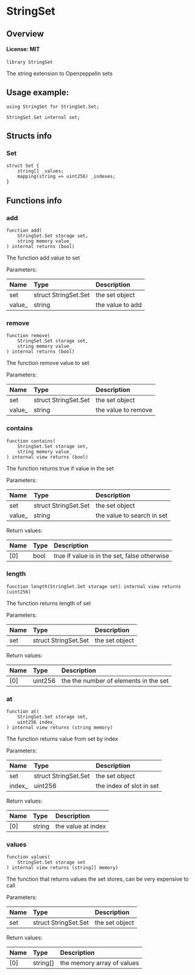 # StringSet

## Overview

#### License: MIT

```solidity
library StringSet
```

The string extension to Openzeppelin sets

## Usage example:

```
using StringSet for StringSet.Set;

StringSet.Set internal set;
```
## Structs info

### Set

```solidity
struct Set {
	string[] _values;
	mapping(string => uint256) _indexes;
}
```


## Functions info

### add

```solidity
function add(
    StringSet.Set storage set,
    string memory value_
) internal returns (bool)
```

The function add value to set


Parameters:

| Name   | Type                 | Description      |
| :----- | :------------------- | :--------------- |
| set    | struct StringSet.Set | the set object   |
| value_ | string               | the value to add |

### remove

```solidity
function remove(
    StringSet.Set storage set,
    string memory value_
) internal returns (bool)
```

The function remove value to set


Parameters:

| Name   | Type                 | Description         |
| :----- | :------------------- | :------------------ |
| set    | struct StringSet.Set | the set object      |
| value_ | string               | the value to remove |

### contains

```solidity
function contains(
    StringSet.Set storage set,
    string memory value_
) internal view returns (bool)
```

The function returns true if value in the set


Parameters:

| Name   | Type                 | Description                  |
| :----- | :------------------- | :--------------------------- |
| set    | struct StringSet.Set | the set object               |
| value_ | string               | the value to search in set   |


Return values:

| Name | Type | Description                                  |
| :--- | :--- | :------------------------------------------- |
| [0]  | bool | true if value is in the set, false otherwise |

### length

```solidity
function length(StringSet.Set storage set) internal view returns (uint256)
```

The function returns length of set


Parameters:

| Name | Type                 | Description      |
| :--- | :------------------- | :--------------- |
| set  | struct StringSet.Set | the set object   |


Return values:

| Name | Type    | Description                           |
| :--- | :------ | :------------------------------------ |
| [0]  | uint256 | the the number of elements in the set |

### at

```solidity
function at(
    StringSet.Set storage set,
    uint256 index_
) internal view returns (string memory)
```

The function returns value from set by index


Parameters:

| Name   | Type                 | Description                |
| :----- | :------------------- | :------------------------- |
| set    | struct StringSet.Set | the set object             |
| index_ | uint256              | the index of slot in set   |


Return values:

| Name | Type   | Description        |
| :--- | :----- | :----------------- |
| [0]  | string | the value at index |

### values

```solidity
function values(
    StringSet.Set storage set
) internal view returns (string[] memory)
```

The function that returns values the set stores, can be very expensive to call


Parameters:

| Name | Type                 | Description      |
| :--- | :------------------- | :--------------- |
| set  | struct StringSet.Set | the set object   |


Return values:

| Name | Type     | Description                |
| :--- | :------- | :------------------------- |
| [0]  | string[] | the memory array of values |
